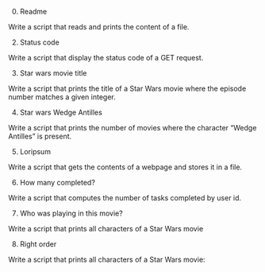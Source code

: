 0. Readme

Write a script that reads and prints the content of a file.

2. Status code

Write a script that display the status code of a GET request.

3. Star wars movie title

Write a script that prints the title of a Star Wars movie where the episode number matches a given integer.

4. Star wars Wedge Antilles

Write a script that prints the number of movies where the character “Wedge Antilles” is present.

5. Loripsum

Write a script that gets the contents of a webpage and stores it in a file.

6. How many completed?

Write a script that computes the number of tasks completed by user id.

7. Who was playing in this movie?

Write a script that prints all characters of a Star Wars movie

8. Right order

Write a script that prints all characters of a Star Wars movie:
